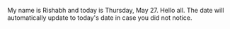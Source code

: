 My name is Rishabh and today is Thursday, May 27. Hello all. The date will automatically update to today's date in case you did not notice.
